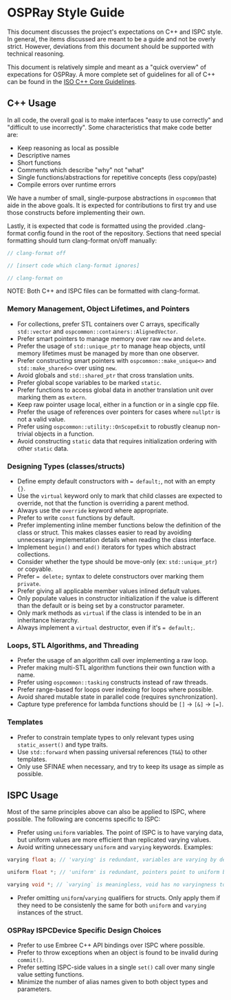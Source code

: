 # OSPRay Style Guide

This document discusses the project's expectations on C++ and ISPC style. In
general, the items discussed are meant to be a guide and not be overly strict.
However, deviations from this document should be supported with technical
reasoning.

This document is relatively simple and meant as a "quick overview" of
expecations for OSPRay. A more complete set of guidelines for all of C++ can
be found in the [ISO C++ Core Guidelines](https://github.com/isocpp/CppCoreGuidelines/blob/master/CppCoreGuidelines.md).

## C++ Usage

In all code, the overall goal is to make interfaces "easy to use correctly" and
"difficult to use incorrectly". Some characteristics that make code better are:

- Keep reasoning as local as possible
- Descriptive names
- Short functions
- Comments which describe "why" not "what"
- Single functions/abstractions for repetitive concepts (less copy/paste)
- Compile errors over runtime errors

We have a number of small, single-purpose abstractions in `ospcommon` that aide
in the above goals. It is expected for contributions to first try and use those
constructs before implementing their own.

Lastly, it is expected that code is formatted using the provided .clang-format
config found in the root of the repository. Sections that need special
formatting should turn clang-format on/off manually:

```cpp
// clang-format off

// [insert code which clang-format ignores]

// clang-format on
```

NOTE: Both C++ and ISPC files can be formatted with clang-format.

### Memory Management, Object Lifetimes, and Pointers

- For collections, prefer STL containers over C arrays, specifically
  `std::vector` and `ospcommon::containers::AlignedVector`.
- Prefer smart pointers to manage memory over raw `new` and `delete`.
- Prefer the usage of `std::unique_ptr` to manage heap objects, until memory
  lifetimes must be managed by more than one observer.
- Prefer constructing smart pointers with `ospcommon::make_unique<>` and
  `std::make_shared<>` over using `new`.
- Avoid globals and `std::shared_ptr` that cross translation units.
- Prefer global scope variables to be marked `static`.
- Prefer functions to access global data in another translation unit over
  marking them as `extern`.
- Keep raw pointer usage local, either in a function or in a single cpp file.
- Prefer the usage of references over pointers for cases where `nullptr` is not
  a valid value.
- Prefer using `ospcommon::utility::OnScopeExit` to robustly cleanup non-trivial
  objects in a function.
- Avoid constructing `static` data that requires initialization ordering with
  other `static` data.

### Designing Types (classes/structs)

- Define empty default constructors with `= default;`, not with an empty `{}`.
- Use the `virtual` keyword only to mark that child classes are expected to
  override, not that the function is overriding a parent method.
- Always use the `override` keyword where appropriate.
- Prefer to write `const` functions by default.
- Prefer implementing inline member functions below the definition of the class
  or struct. This makes classes easier to read by avoiding unnecessary
  implementation details when reading the class interface.
- Implement `begin()` and `end()` iterators for types which abstract
  collections.
- Consider whether the type should be move-only (ex: `std::unique_ptr`) or
  copyable.
- Prefer `= delete;` syntax to delete constructors over marking them `private`.
- Prefer giving all applicable member values inlined default values.
- Only populate values in constructor initialization if the value is different
  than the default or is being set by a constructor parameter.
- Only mark methods as `virtual` if the class is intended to be in an
  inheritance hierarchy.
- Always implement a `virtual` destructor, even if it's `= default;`.

### Loops, STL Algorithms, and Threading

- Prefer the usage of an algorithm call over implementing a raw loop.
- Prefer making multi-STL algorithm functions their own function with a name.
- Prefer using `ospcommon::tasking` constructs instead of raw threads.
- Prefer range-based for loops over indexing for loops where possible.
- Avoid shared mutable state in parallel code (requires synchronization).
- Capture type preference for lambda functions should be `[]` -> `[&]` -> `[=]`.

### Templates

- Prefer to constrain template types to only relevant types using
  `static_assert()` and type traits.
- Use `std::forward` when passing universal references (`T&&`) to other
  templates.
- Only use SFINAE when necessary, and try to keep its usage as simple as
  possible.

## ISPC Usage

Most of the same principles above can also be applied to ISPC, where possible.
The following are concerns specific to ISPC:

- Prefer using `uniform` variables. The point of ISPC is to have varying data,
  but uniform values are more efficient than replicated varying values.
- Avoid writing unnecessary `uniform` and `varying` keywords. Examples:
```cpp
varying float a; // 'varying' is redundant, variables are varying by default

uniform float *; // 'uniform' is redundant, pointers point to uniform by default

varying void *; // `varying` is meaningless, void has no varyingness to it
```
- Prefer omitting `uniform`/`varying` qualifiers for structs. Only apply them
  if they need to be consistenly the same for both `uniform` and `varying`
  instances of the struct.

### OSPRay ISPCDevice Specific Design Choices

- Prefer to use Embree C++ API bindings over ISPC where possible.
- Prefer to throw exceptions when an object is found to be invalid during
  `commit()`.
- Prefer setting ISPC-side values in a single `set()` call over many single
  value setting functions.
- Minimize the number of alias names given to both object types and
  parameters.

